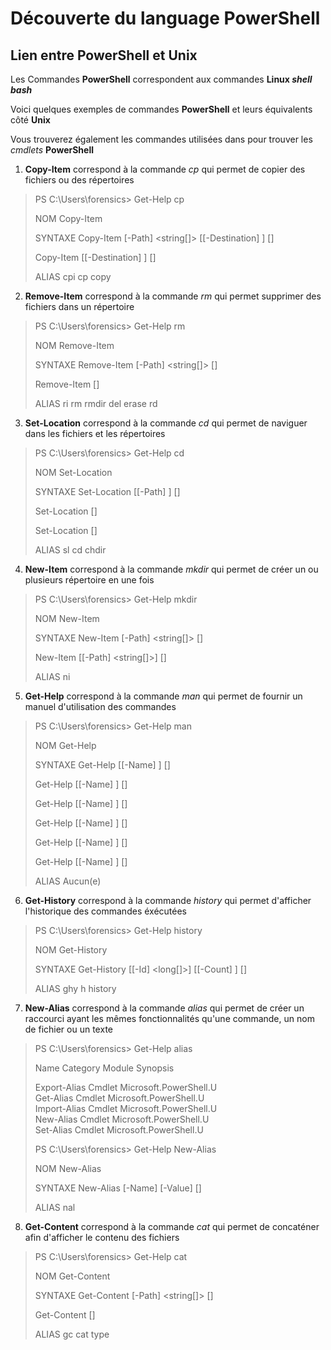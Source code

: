 # Découverte du language PowerShell

## Lien entre PowerShell et Unix

Les Commandes **PowerShell** correspondent aux commandes **Linux _shell bash_**

Voici quelques exemples de commandes **PowerShell** et leurs équivalents côté **Unix**

Vous trouverez également les commandes utilisées dans pour trouver les _cmdlets_ **PowerShell**


1. **Copy-Item** correspond à la commande _cp_ qui permet de copier des fichiers ou des répertoires

> PS C:\Users\forensics> Get-Help cp
>
>NOM
>    Copy-Item
>
>SYNTAXE
>    Copy-Item [-Path] <string[]> [[-Destination] <string>]  [<CommonParameters>]
>
>    Copy-Item [[-Destination] <string>]  [<CommonParameters>]
>
>
>ALIAS
>    cpi
>    cp
>    copy

2. **Remove-Item** correspond à la commande _rm_ qui permet supprimer des fichiers dans un répertoire

>PS C:\Users\forensics> Get-Help rm
>
>NOM
>    Remove-Item
>
>SYNTAXE
>    Remove-Item [-Path] <string[]>  [<CommonParameters>]
>
>    Remove-Item  [<CommonParameters>]
>
>
>ALIAS
>    ri
>    rm
>    rmdir
>    del
>    erase
>    rd

3. **Set-Location** correspond à la commande _cd_ qui permet de naviguer dans les fichiers et les répertoires

>PS C:\Users\forensics> Get-Help cd
>
>NOM
>    Set-Location
>
>SYNTAXE
>    Set-Location [[-Path] <string>]  [<CommonParameters>]
>
>    Set-Location  [<CommonParameters>]
>
>    Set-Location  [<CommonParameters>]
>
>
>ALIAS
>    sl
>    cd
>    chdir

4. **New-Item** correspond à la commande _mkdir_ qui permet de créer un ou plusieurs répertoire en une fois

>PS C:\Users\forensics> Get-Help mkdir
>
>NOM
>    New-Item
>
>SYNTAXE
>    New-Item [-Path] <string[]>  [<CommonParameters>]
>
>    New-Item [[-Path] <string[]>]  [<CommonParameters>]
>
>
>ALIAS
>    ni

5. **Get-Help** correspond à la commande _man_ qui permet de fournir un manuel d'utilisation des commandes

>PS C:\Users\forensics> Get-Help man
>
>NOM
>    Get-Help
>
>SYNTAXE
>    Get-Help [[-Name] <string>]  [<CommonParameters>]
>
>    Get-Help [[-Name] <string>]  [<CommonParameters>]
>
>    Get-Help [[-Name] <string>]  [<CommonParameters>]
>
>    Get-Help [[-Name] <string>]  [<CommonParameters>]
>
>    Get-Help [[-Name] <string>]  [<CommonParameters>]
>
>    Get-Help [[-Name] <string>]  [<CommonParameters>]
>
>
>ALIAS
>    Aucun(e)

6. **Get-History** correspond à la commande _history_ qui permet d'afficher l'historique des commandes éxécutées

>PS C:\Users\forensics> Get-Help history
>
>NOM
>    Get-History
>
>SYNTAXE
>    Get-History [[-Id] <long[]>] [[-Count] <int>]  [<CommonParameters>]
>
>
>ALIAS
>    ghy
>    h
>    history

7. **New-Alias** correspond à la commande _alias_ qui permet de créer un raccourci ayant les mêmes fonctionnalités qu'une commande, un nom de fichier ou un texte

>PS C:\Users\forensics> Get-Help alias
>
>Name                              Category  Module                    Synopsis
>
>Export-Alias                      Cmdlet    Microsoft.PowerShell.U  
>Get-Alias                         Cmdlet    Microsoft.PowerShell.U  
>Import-Alias                      Cmdlet    Microsoft.PowerShell.U  
>New-Alias                         Cmdlet    Microsoft.PowerShell.U  
>Set-Alias                         Cmdlet    Microsoft.PowerShell.U  
>
>PS C:\Users\forensics> Get-Help New-Alias
>
>NOM
>    New-Alias
>
>SYNTAXE
>    New-Alias [-Name] <string> [-Value] <string>  [<CommonParameters>]
>
>
>ALIAS
>    nal

8. **Get-Content** correspond à la commande _cat_ qui permet de concaténer afin d'afficher le contenu des fichiers

>PS C:\Users\forensics> Get-Help cat
>
>NOM
>    Get-Content
>
>SYNTAXE
>    Get-Content [-Path] <string[]>  [<CommonParameters>]
>
>    Get-Content  [<CommonParameters>]
>
>
>ALIAS
>    gc
>    cat
>    type



